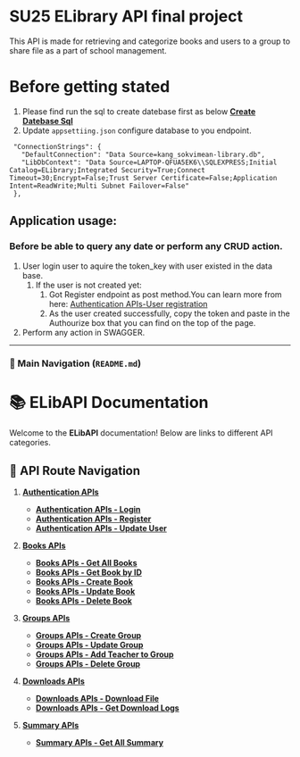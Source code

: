 # SU25 ELibrary API final project
This API is made for retrieving and categorize books and users to a group to share file as a part of school management.



# **Before getting stated**

 1. Please find run the sql to create datebase first as below
 **[Create Datebase Sql](create%20table-script.sql)**
 2. Update `appsettiing.json` configure database to you endpoint.
   
 ```
  "ConnectionStrings": {
    "DefaultConnection": "Data Source=kang_sokvimean-library.db",
    "LibDbContext": "Data Source=LAPTOP-QFUA5EK6\\SQLEXPRESS;Initial Catalog=ELibrary;Integrated Security=True;Connect Timeout=30;Encrypt=False;Trust Server Certificate=False;Application Intent=ReadWrite;Multi Subnet Failover=False"
  },
 ```


## Application usage:

### Before be able to query any date or perform any CRUD action.
1. User login user to aquire the token_key with user existed in the data base.
   1. If the user is not created yet:
      1. Got Register endpoint as post method.You can learn more from here:   [Authentication APIs-User registration](docs/LoginAPI.md/#user-registration)
      2. As the user created successfully, copy the token and paste in the Authourize box that you can find on the top of the page.
2. Perform any action in SWAGGER.
---

### **📜 Main Navigation (`README.md`)** 
# 📚 ELibAPI Documentation

Welcome to the **ELibAPI** documentation! Below are links to different API categories.

## 🔗 API Route Navigation
1. **[Authentication APIs](docs/LoginAPI.md)**
   - **[Authentication APIs - Login](docs/LoginAPI.md/#user-login)**
   - **[Authentication APIs - Register](docs/LoginAPI.md/#user-registration)**
   - **[Authentication APIs - Update User](docs/LoginAPI.md/#update-user)**

2. **[Books APIs](docs/BookAPI.md)**
   - **[Books APIs - Get All Books](docs/BookAPI.md/#1-get-all-books)**
   - **[Books APIs - Get Book by ID](docs/BookAPI.md/#2-get-a-specific-book)**
   - **[Books APIs - Create Book](docs/BookAPI.md/#3-create-a-new-book)** 
   - **[Books APIs - Update Book](docs/BookAPI.md/#4-update-an-existing-book)** 
   - **[Books APIs - Delete Book](docs/BookAPI.md/#5-delete-a-book)**

3. **[Groups APIs](docs/GroupAPI.md)**
   - **[Groups APIs - Create Group](docs/GroupAPI.md/#1-add-a-new-group)**
   - **[Groups APIs - Update Group](docs/GroupAPI.md/#2-update-an-existing-group)**
   - **[Groups APIs - Add Teacher to Group](docs/GroupAPI.md/#3-add-a-teacher-to-a-group)**
   - **[Groups APIs - Delete Group](docs/GroupAPI.md/#4-delete-a-group)**

4. **[Downloads APIs](docs/DownloadAPI.md)** 
   - **[Downloads APIs - Download File](docs/DownloadAPI.md/#download-a-file)**  
   - **[Downloads APIs - Get Download Logs](docs/DownloadAPI.md/#get-all-download-logs)**

6. **[Summary APIs](docs/SummaryAPI.md)**
   - **[Summary APIs - Get All Summary ](docs/SummaryAPI.md/#get-all-summary)**